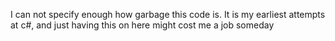 I can not specify enough how garbage this code is. It is my earliest attempts at c#, and just having this on here might cost me a job someday
